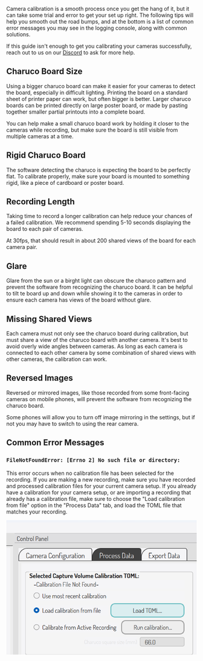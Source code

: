 Camera calibration is a smooth process once you get the hang of it, but it can take some trial and error to get your set up right. The following tips will help you smooth out the road bumps, and at the bottom is a list of common error messages you may see in the logging console, along with common solutions. 

If this guide isn't enough to get you calibrating your cameras successfully, reach out to us on our [Discord](https://discord.gg/j76UGWfEeA) to ask for more help.

## Charuco Board Size
Using a bigger charuco board can make it easier for your cameras to detect the board, especially in difficult lighting. Printing the board on a standard sheet of printer paper can work, but often bigger is better. Larger charuco boards can be printed directly on large poster board, or made by pasting together smaller partial printouts into a complete board.

You can help make a small charuco board work by holding it closer to the cameras while recording, but make sure the board is still visible from multiple cameras at a time.

## Rigid Charuco Board
The software detecting the charuco is expecting the board to be perfectly flat. To calibrate properly, make sure your board is mounted to something rigid, like a piece of cardboard or poster board.

## Recording Length
Taking time to record a longer calibration can help reduce your chances of a failed calibration. We recommend spending 5-10 seconds displaying the board to each pair of cameras. 

At 30fps, that should result in about 200 shared views of the board for each camera pair.

## Glare
Glare from the sun or a birght light can obscure the charuco pattern and prevent the software from recognizing the charuco board. It can be helpful to tilt te board up and down while showing it to the cameras in order to ensure each camera has views of the board without glare.

## Missing Shared Views
Each camera must not only see the charuco board during calibration, but must share a view of the charuco board with another camera. It's best to avoid overly wide angles between cameras. As long as each camera is connected to each other camera by some combination of shared views with other cameras, the calibration can work.

## Reversed Images
Reversed or mirrored images, like those recorded from some front-facing cameras on mobile phones, will prevent the software from recognizing the charuco board. 

Some phones will allow you to turn off image mirroring in the settings, but if not you may have to switch to using the rear camera.

## Common Error Messages

### `FileNotFoundError: [Errno 2] No such file or directory: `
This error occurs when no calibration file has been selected for the recording. If you are making a new recording, make sure you have recorded and processed calibration files for your current camera setup. If you already have a calibration for your camera setup, or are importing a recording that already has a calibration file, make sure to choose the "Load calibration from file" option in the "Process Data" tab, and load the TOML file that matches your recording.

![Load TOML button](../assets/images/choose_calibration_file.png)